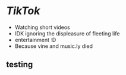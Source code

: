 # *TikTok*

- Watching short videos
- IDK ignoring the displeasure of fleeting life
- entertainment :D
- Because vine and music.ly died

## testing
